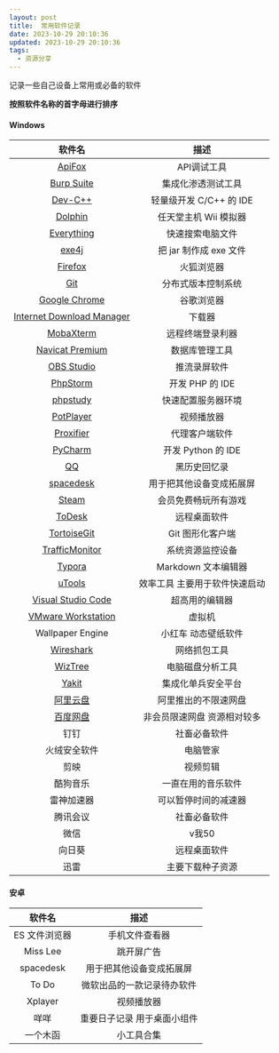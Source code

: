 ```yaml
---
layout: post
title:  常用软件记录
date: 2023-10-29 20:10:36
updated: 2023-10-29 20:10:36
tags:
  - 资源分享
---
```


记录一些自己设备上常用或必备的软件

**按照软件名称的首字母进行排序**

<!-- more -->

#### Windows

|                            软件名                            |             描述              |
| :----------------------------------------------------------: | :---------------------------: |
|                [ApiFox](https://apifox.com/)                 |          API调试工具          |
|        [Burp Suite](https://portswigger.net/burp/pro)        |      集成化渗透测试工具       |
|    [Dev-C++](https://sourceforge.net/p/devcpp/home/Home/)    |    轻量级开发 C/C++ 的 IDE    |
|            [Dolphin](https://cn.dolphin-emu.org/)            |     任天堂主机 Wii 模拟器     |
|        [Everything](https://www.voidtools.com/zh-cn/)        |       快速搜索电脑文件        |
| [exe4j](https://www.ej-technologies.com/download/exe4j/files) |    把 jar 制作成 exe 文件     |
|    [Firefox](https://www.mozilla.org/zh-CN/firefox/new/)     |          火狐浏览器           |
|                 [Git](https://git-scm.com/)                  |      分布式版本控制系统       |
|        [Google Chrome](https://www.google.cn/chrome/)        |          谷歌浏览器           |
| [Internet Download Manager](https://www.internetdownloadmanager.cn/) |            下载器             |
|         [MobaXterm](https://mobaxterm.mobatek.net/)          |       远程终端登录利器        |
| [Navicat Premium](https://www.navicat.com.cn/products/navicat-premium/) |        数据库管理工具         |
|            [OBS Studio](https://obsproject.com/)             |         推流录屏软件          |
|    [PhpStorm](https://www.jetbrains.com/zh-cn/phpstorm/)     |        开发 PHP 的 IDE        |
|                [phpstudy](https://www.xp.cn/)                |      快速配置服务器环境       |
|              [PotPlayer](https://potplayer.tv/)              |          视频播放器           |
|           [Proxifier](https://www.proxifier.com/)            |        代理客户端软件         |
|     [PyCharm](https://www.jetbrains.com/zh-cn/pycharm/)      |      开发 Python 的 IDE       |
|                [QQ](https://im.qq.com/index/)                |         黑历史回忆录          |
|           [spacedesk](https://www.spacedesk.net/)            |   用于把其他设备变成拓展屏    |
|           [Steam](https://store.steampowered.com/)           |     会员免费畅玩所有游戏      |
|              [ToDesk](https://www.todesk.com/)               |         远程桌面软件          |
|           [TortoiseGit](https://tortoisegit.org/)            |       Git 图形化客户端        |
| [TrafficMonitor](https://github.com/zhongyang219/TrafficMonitor) |       系统资源监控设备        |
|                [Typora](https://typoraio.cn/)                |      Markdown 文本编辑器      |
|                [uTools](https://www.u.tools/)                | 效率工具 主要用于软件快速启动 |
|     [Visual Studio Code](https://code.visualstudio.com/)     |        超高用的编辑器         |
| [VMware Workstation](https://www.vmware.com/cn/products/workstation-pro/workstation-pro-evaluation.html) |            虚拟机             |
|                       Wallpaper Engine                       |      小红车 动态壁纸软件      |
|     [Wireshark](https://www.wireshark.org/download.html)     |         网络抓包工具          |
|           [WizTree](https://www.diskanalyzer.com/)           |       电脑磁盘分析工具        |
|              [Yakit](https://www.yaklang.com/)               |      集成化单兵安全平台       |
|           [阿里云盘](https://www.aliyundrive.com/)           |     阿里推出的不限速网盘      |
|              [百度网盘](https://pan.baidu.com/)              |  非会员限速网盘 资源相对较多  |
|                             钉钉                             |         社畜必备软件          |
|                         火绒安全软件                         |           电脑管家            |
|                             剪映                             |           视频剪辑            |
|                           酷狗音乐                           |      一直在用的音乐软件       |
|                          雷神加速器                          |     可以暂停时间的减速器      |
|                           腾讯会议                           |         社畜必备软件          |
|                             微信                             |             v我50             |
|                            向日葵                            |         远程桌面软件          |
|                             迅雷                             |       主要下载种子资源        |

#### 安卓

|    软件名     |            描述             |
| :-----------: | :-------------------------: |
| ES 文件浏览器 |       手机文件查看器        |
|   Miss Lee    |         跳开屏广告          |
|   spacedesk   |  用于把其他设备变成拓展屏   |
|     To Do     | 微软出品的一款记录待办软件  |
|    Xplayer    |         视频播放器          |
|     咩咩      | 重要日子记录 用于桌面小组件 |
|   一个木函    |         小工具合集          |

